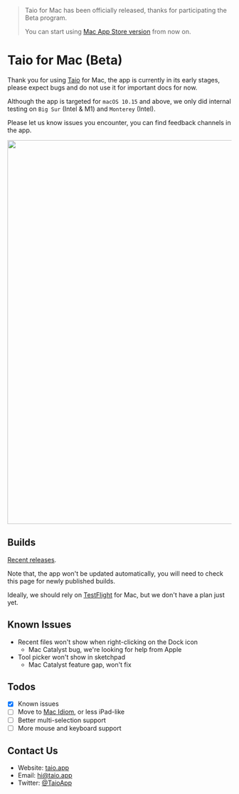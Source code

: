 > Taio for Mac has been officially released, thanks for participating the Beta program.
> 
> You can start using [Mac App Store version](https://taio.app/mac) from now on.

# Taio for Mac (Beta)

Thank you for using [Taio](https://taio.app/) for Mac, the app is currently in its early stages, please expect bugs and do not use it for important docs for now.

Although the app is targeted for `macOS 10.15` and above, we only did internal testing on `Big Sur` (Intel & M1) and `Monterey` (Intel).

Please let us know issues you encounter, you can find feedback channels in the app.

<img src="https://user-images.githubusercontent.com/6745066/125184172-1d30dc80-e24e-11eb-9095-5b2a12c9f459.png" width="864" />

## Builds

[Recent releases](https://github.com/cyanzhong/Taio-Mac-Beta/releases).

Note that, the app won't be updated automatically, you will need to check this page for newly published builds.

Ideally, we should rely on [TestFlight](https://developer.apple.com/testflight/) for Mac, but we don't have a plan just yet.

## Known Issues

- Recent files won't show when right-clicking on the Dock icon
  - Mac Catalyst bug, we're looking for help from Apple
- Tool picker won't show in sketchpad
  - Mac Catalyst feature gap, won't fix

## Todos

- [x] Known issues
- [ ] Move to [Mac Idiom](https://developer.apple.com/documentation/uikit/mac_catalyst/choosing_a_user_interface_idiom_for_your_mac_app), or less iPad-like
- [ ] Better multi-selection support
- [ ] More mouse and keyboard support

## Contact Us

- Website: [taio.app](https://taio.app)
- Email: [hi@taio.app](mailto:hi@taio.app)
- Twitter: [@TaioApp](https://twitter.com/TaioApp/)
